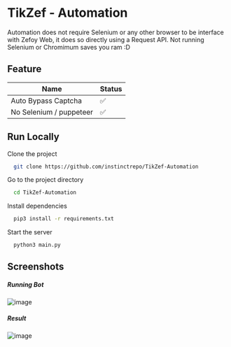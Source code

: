 # TikZef - Automation
Automation does not require Selenium or any other browser to be interface with Zefoy Web, it does so directly using a Request API. Not running Selenium or Chromimum saves you ram :D

## Feature

| Name             | Status              |
| ----------------- | ------------------------- |
| Auto Bypass Captcha | ✅ |
| No Selenium / puppeteer | ✅ |


## Run Locally

Clone the project

```bash
  git clone https://github.com/instinctrepo/TikZef-Automation
```

Go to the project directory

```bash
  cd TikZef-Automation
```

Install dependencies

```bash
  pip3 install -r requirements.txt
```

Start the server

```bash
  python3 main.py
```


## Screenshots

##### Running Bot
![image](https://i.ibb.co/1RNC9Jn/tikzef.png)

##### Result 
![image](https://i.ibb.co/5sL9NfV/proof.png)
